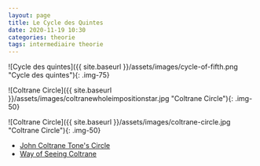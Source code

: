 ```yaml
---
layout: page
title: Le Cycle des Quintes
date: 2020-11-19 10:30
categories: theorie
tags: intermediaire theorie
---
```


![Cycle des quintes]({{ site.baseurl }}/assets/images/cycle-of-fifth.png "Cycle des quintes"){: .img-75}

![Coltrane Circle]({{ site.baseurl }}/assets/images/coltranewholeimpositionstar.jpg "Coltrane Circle"){: .img-50}

![Coltrane Circle]({{ site.baseurl }}/assets/images/coltrane-circle.jpg "Coltrane Circle"){: .img-50}

* [John Coltrane Tone's Circle](https://roelhollander.eu/en/blog-saxophone/Coltrane-Tone-Circle/)
* [Way of Seeing Coltrane](https://www.coreymwamba.co.uk/rambles/1388150764)
